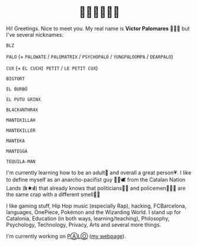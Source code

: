 <h1 align="center">👋🏼👋🏼👋🏼</h1>

Hi! Greetings. Nice to meet you. My real name is **Víctor Palomares** 👨🏻‍🏫 but I've several nicknames:

`BLZ`

`PALO` (+ `PALOWATE` / `PALOMATRIX` / `PSYCHOPALO` / `YUNGPALOOMPA` / `DEARPALO`)

`CUX` (+ `EL CUCHI PETIT` / `LE PETIT CUX`)

`BIGTORT`

`EL BURBÓ`

`EL PUTU GRINX`

`BL4CK4NTHR4X`

`MANTEKILLAH`

`MANTEKILLER`

`MANTEKA`

`MANTEGGA`

`TEQUILA-MAN`

I'm currently learning how to be an adult🌱 and overall a great person💗. I like to define myself as an anarcho-pacifist guy ✊🏽🕊️ from the Catalan Nation Lands (**lı★ıl**) that already knows that politicians👨‍💼 and policemen👮🏻‍♂️ are the same crap with a different smell💩💩

I like gaming stuff, Hip Hop music (especially Rap), hacking, FCBarcelona, languages, OnePiece, Pokémon and the Wizarding World. I stand up for Catalonia, Education (in both ways, learning/teaching), Philosophy, Psychology, Technology, Privacy, Arts and several more things.

I'm currently working on [PⒶLⓄ](https://github.com/mantekillah/palo) ([my webpage](https://mantekillah.github.io/palo)).
